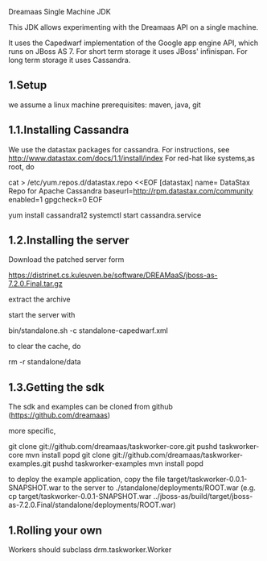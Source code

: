 Dreamaas Single Machine JDK

This JDK allows experimenting with the Dreamaas API on a single machine. 

It uses the Capedwarf implementation of the Google app engine API, which runs on JBoss AS 7.
For short term storage it uses JBoss' infinispan.
For long term storage it uses Cassandra.


1.Setup
---------------

we assume a linux machine
prerequisites: maven, java, git

1.1.Installing Cassandra
------------------------

We use the datastax packages for cassandra.
For instructions, see http://www.datastax.com/docs/1.1/install/index
For red-hat like systems,as root, do

cat > /etc/yum.repos.d/datastax.repo <<EOF
[datastax]
name= DataStax Repo for Apache Cassandra
baseurl=http://rpm.datastax.com/community
enabled=1
gpgcheck=0
EOF

yum install cassandra12
systemctl start cassandra.service


1.2.Installing the server
-------------------------
Download the patched server form

https://distrinet.cs.kuleuven.be/software/DREAMaaS/jboss-as-7.2.0.Final.tar.gz

extract the archive

start the server with

bin/standalone.sh -c standalone-capedwarf.xml

to clear the cache, do

rm -r standalone/data


1.3.Getting the sdk
---------------------

The sdk and examples can be cloned from github (https://github.com/dreamaas)

more specific, 

git clone git://github.com/dreamaas/taskworker-core.git
pushd taskworker-core
mvn install
popd
git clone git://github.com/dreamaas/taskworker-examples.git
pushd taskworker-examples
mvn install
popd

to deploy the example application, copy the file target/taskworker-0.0.1-SNAPSHOT.war to the server to ./standalone/deployments/ROOT.war
 (e.g. cp target/taskworker-0.0.1-SNAPSHOT.war ../jboss-as/build/target/jboss-as-7.2.0.Final/standalone/deployments/ROOT.war)


1.Rolling your own
------------------
Workers should subclass  drm.taskworker.Worker

